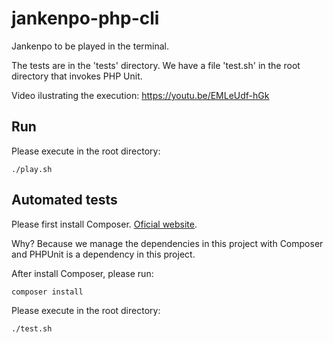 # jankenpo-php-cli

Jankenpo to be played in the terminal.

The tests are in the 'tests' directory. We have a file 'test.sh' in the root directory that invokes PHP Unit.

Video ilustrating the execution: https://youtu.be/EMLeUdf-hGk

## Run

Please execute in the root directory:

```
./play.sh
```

## Automated tests

Please first install Composer. [Oficial website](https://getcomposer.org/).

Why? Because we manage the dependencies in this project with Composer and PHPUnit is a dependency in this project.  

After install Composer, please run:

```
composer install
```

Please execute in the root directory:

```
./test.sh
```

